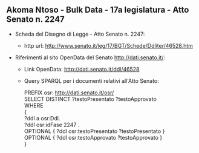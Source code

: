 ## Akoma Ntoso - Bulk Data - 17a legislatura - Atto Senato n. 2247 ##

* Scheda del Disegno di Legge - Atto Senato n. 2247:
	* http url: http://www.senato.it/leg/17/BGT/Schede/Ddliter/46528.htm

* Riferimenti al sito OpenData del Senato http://dati.senato.it/:
	* Link OpenData: http://dati.senato.it/ddl/46528
	* Query SPARQL per i documenti relativi all'Atto Senato:

        PREFIX osr: <http://dati.senato.it/osr/>  
		SELECT DISTINCT ?testoPresentato ?testoApprovato  
		WHERE  
		{  
		    ?ddl a osr:Ddl.  
		    ?ddl osr:idFase 2247 .  
		    OPTIONAL { ?ddl osr:testoPresentato ?testoPresentato }  
		    OPTIONAL { ?ddl osr:testoApprovato ?testoApprovato }  
		}
		